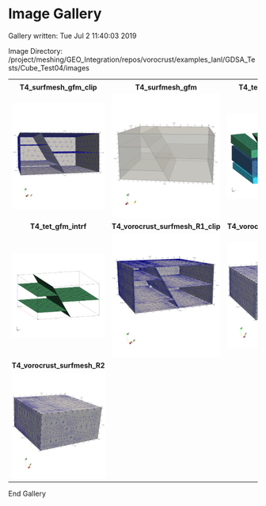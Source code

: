 # Image Gallery 

Gallery written: Tue Jul  2 11:40:03 2019

Image Directory: /project/meshing/GEO_Integration/repos/vorocrust/examples_lanl/GDSA_Tests/Cube_Test04/images


|  |  |  |   | 
| :---: | :---: | :---: | :---:  | 
|  |  |  |   | 
|  **T4_surfmesh_gfm_clip** |  **T4_surfmesh_gfm** |  **T4_tet_gfm_5mat_ex** |  **T4_tet_gfm_5mat**  | 
| <img width="300" src="T4_surfmesh_gfm_clip.png"> | <img width="300" src="T4_surfmesh_gfm.png"> | <img width="300" src="T4_tet_gfm_5mat_ex.png"> | <img width="300" src="T4_tet_gfm_5mat.png">  | 
|  **T4_tet_gfm_intrf** |  **T4_vorocrust_surfmesh_R1_clip** |  **T4_vorocrust_surfmesh_R1** |  **T4_vorocrust_surfmesh_R2_clip**  | 
| <img width="300" src="T4_tet_gfm_intrf.png"> | <img width="300" src="T4_vorocrust_surfmesh_R1_clip.png"> | <img width="300" src="T4_vorocrust_surfmesh_R1.png"> | <img width="300" src="T4_vorocrust_surfmesh_R2_clip.png">  | 
|  **T4_vorocrust_surfmesh_R2**  | 
| <img width="300" src="T4_vorocrust_surfmesh_R2.png">  | 


End Gallery 
